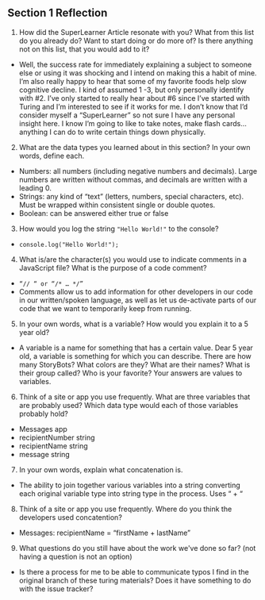 ## Section 1 Reflection
1. How did the SuperLearner Article resonate with you? What from this list do you already do? Want to start doing or do more of? Is there anything not on this list, that you would add to it?
  * Well, the success rate for immediately explaining a subject to someone else or using it was shocking and I intend on making this a habit of mine. I’m also really happy to hear that some of my favorite foods help slow cognitive decline. I kind of assumed 1 -3, but only personally identify with #2. I’ve only started to really hear about #6 since I’ve started with Turing and I’m interested to see if it works for me. I don’t know that I’d consider myself a “SuperLearner” so not sure I have any personal insight here. I know I’m going to like to take notes, make flash cards… anything I can do to write certain things down physically.
2. What are the data types you learned about in this section? In your own words, define each.
  * Numbers: all numbers (including negative numbers and decimals). Large numbers are written without commas, and decimals are written with a leading 0.
  * Strings: any kind of “text” (letters, numbers, special characters, etc). Must be wrapped within consistent single or double quotes.
  * Boolean: can be answered either true or false
3. How would you log the string `"Hello World!"` to the console?
  * `console.log("Hello World!");`
4. What is/are the character(s) you would use to indicate comments in a JavaScript file? What is the purpose of a code comment?
  * `“// “ or “/* … */”`
  * Comments allow us to add information for other developers in our code in our written/spoken language, as well as let us de-activate parts of our code that we want to temporarily keep from running.
5. In your own words, what is a variable? How would you explain it to a 5 year old?
  * A variable is a name for something that has a certain value. Dear 5 year old, a variable is something for which you can describe. There are how many StoryBots? What colors are they? What are their names? What is their group called? Who is your favorite? Your answers are values to variables.
6. Think of a site or app you use frequently. What are three variables that are probably used? Which data type would each of those variables probably hold?
  * Messages app
  * recipientNumber	string
  * recipientName	string
  * message 		string
7. In your own words, explain what concatenation is.
  * The ability to join together various variables into a string converting each original variable type into string type in the process. Uses “ + “
8. Think of a site or app you use frequently. Where do you think the developers used concatention?
  * Messages: recipientName = “firstName + lastName”
9. What questions do you still have about the work we've done so far? (not having a question is not an option)
  * Is there a process for me to be able to communicate typos I find in the original branch of these turing materials? Does it have something to do with the issue tracker?
